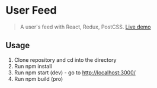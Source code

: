 # User Feed

>  A user's feed with React, Redux, PostCSS. [Live demo](https://react-user-feed.herokuapp.com/)

## Usage

1. Clone repository and cd into the directory
2. Run npm install 
3. Run npm start (dev) - go to [http://localhost:3000/](http://localhost:3000/)
4. Run npm build (pro)
